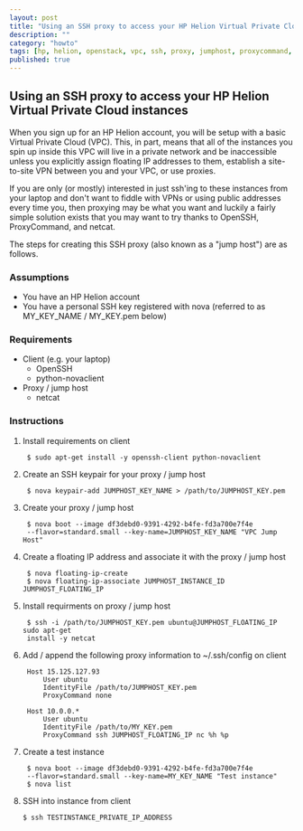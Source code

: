 ```yaml
---
layout: post
title: "Using an SSH proxy to access your HP Helion Virtual Private Cloud instances"
description: ""
category: "howto"
tags: [hp, helion, openstack, vpc, ssh, proxy, jumphost, proxycommand, netcat]
published: true
---
```


## Using an SSH proxy to access your HP Helion Virtual Private Cloud instances

When you sign up for an HP Helion account, you will be setup with a basic Virtual Private Cloud (VPC).  This, in part, means that all of the instances you spin up inside this VPC will live in a private network and be inaccessible unless you explicitly assign floating IP addresses to them, establish a site-to-site VPN between you and your VPC, or use proxies.

If you are only (or mostly) interested in just ssh'ing to these instances from your laptop and don't want to fiddle with VPNs or using public addresses every time you, then proxying may be what you want and luckily a fairly simple solution exists that you may want to try thanks to OpenSSH, ProxyCommand, and netcat.

The steps for creating this SSH proxy (also known as a "jump host") are as follows.

### Assumptions
- You have an HP Helion account
- You have a personal SSH key registered with nova (referred to as MY_KEY_NAME / MY_KEY.pem below)

### Requirements

- Client (e.g. your laptop)
	- OpenSSH
	- python-novaclient
- Proxy / jump host
	- netcat

### Instructions

1. Install requirements on client

		$ sudo apt-get install -y openssh-client python-novaclient
    
2. Create an SSH keypair for your proxy / jump host

		$ nova keypair-add JUMPHOST_KEY_NAME > /path/to/JUMPHOST_KEY.pem

3. Create your proxy / jump host

		$ nova boot --image df3debd0-9391-4292-b4fe-fd3a700e7f4e 
		--flavor=standard.small --key-name=JUMPHOST_KEY_NAME "VPC Jump Host"

4. Create a floating IP address and associate it with the proxy / jump host

		$ nova floating-ip-create
		$ nova floating-ip-associate JUMPHOST_INSTANCE_ID JUMPHOST_FLOATING_IP

5. Install requirments on proxy / jump host

		$ ssh -i /path/to/JUMPHOST_KEY.pem ubuntu@JUMPHOST_FLOATING_IP sudo apt-get
		install -y netcat

6. Add / append the following proxy information to ~/.ssh/config on client

		Host 15.125.127.93
    		User ubuntu
    		IdentityFile /path/to/JUMPHOST_KEY.pem
    		ProxyCommand none

		Host 10.0.0.*
    		User ubuntu
    		IdentityFile /path/to/MY_KEY.pem
    		ProxyCommand ssh JUMPHOST_FLOATING_IP nc %h %p

7. Create a test instance

		$ nova boot --image df3debd0-9391-4292-b4fe-fd3a700e7f4e 
		--flavor=standard.small --key-name=MY_KEY_NAME "Test instance"
		$ nova list

8.  SSH into instance from client

	    $ ssh TESTINSTANCE_PRIVATE_IP_ADDRESS

